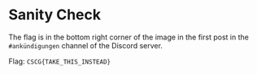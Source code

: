 # Sanity Check

The flag is in the bottom right corner of the image in the first post in the `#ankündigungen` channel of the Discord server.

Flag: `CSCG{TAKE_THIS_INSTEAD}`
